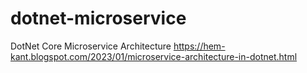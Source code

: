 # dotnet-microservice
DotNet Core Microservice Architecture
https://hem-kant.blogspot.com/2023/01/microservice-architecture-in-dotnet.html
